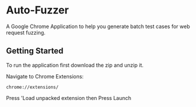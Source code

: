 # Auto-Fuzzer

A Google Chrome Application to help you generate batch test cases for web request fuzzing.

## Getting Started

To run the application first download the zip and unzip it.

Navigate to Chrome Extensions:
```
chrome://extensions/
```
Press 'Load unpacked extension then Press Launch
